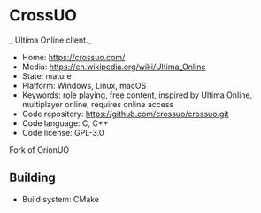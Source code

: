 # CrossUO

_ Ultima Online client._

- Home: https://crossuo.com/
- Media: https://en.wikipedia.org/wiki/Ultima_Online
- State: mature
- Platform: Windows, Linux, macOS
- Keywords: role playing, free content, inspired by Ultima Online, multiplayer online, requires online access
- Code repository: https://github.com/crossuo/crossuo.git
- Code language: C, C++
- Code license: GPL-3.0

Fork of OrionUO

## Building

- Build system: CMake
